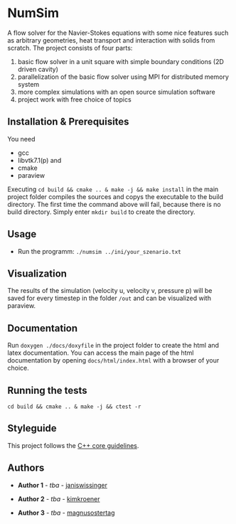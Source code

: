 # NumSim
A flow solver for the Navier-Stokes equations with some nice features such as arbitrary geometries, heat transport and interaction with solids from scratch.
The project consists of four parts:
1. basic flow solver in a unit square with simple boundary conditions (2D driven cavity)
2. parallelization of the basic flow solver using MPI for distributed memory system
3. more complex simulations with an open source simulation software
4. project work with free choice of topics

## Installation & Prerequisites

You need
- gcc
- libvtk7.1(p) and
- cmake
- paraview

Executing ``` cd build && cmake .. & make -j && make install ``` in the main project folder compiles the sources and copys the executable to the build directory.
The first time the command above will fail, because there is no build  directory. Simply enter ``` mkdir build ``` to create the directory.

## Usage

- Run the programm: ``` ./numsim ../ini/your_szenario.txt ```

## Visualization

The results of the simulation (velocity u, velocity v, pressure p) will be saved for every timestep in the folder ```/out``` and can be visualized with paraview.

## Documentation
Run ```doxygen ./docs/doxyfile``` in the project folder to create the html and latex documentation. You can access the main page of the html documentation by opening ```docs/html/index.html``` with a browser of your choice.

## Running the tests

``` cd build && cmake .. & make -j && ctest -r ```

## Styleguide

This project follows the [C++ core guidelines](https://github.com/isocpp/CppCoreGuidelines).

## Authors

* **Author 1** - *tba* - [janiswissinger](https://github.com/janiswissinger)

* **Author 2** - *tba* - [kimkroener](https://github.com/kimkroener)

* **Author 3** - *tba* - [magnusostertag](https://github.com/magnusostertag)
